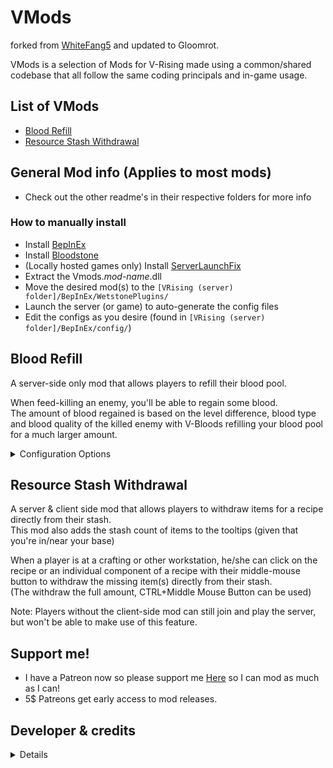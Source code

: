 # VMods 
forked from [WhiteFang5](https://github.com/WhiteFang5/VMods) and updated to Gloomrot.


VMods is a selection of Mods for V-Rising made using a common/shared codebase that all follow the same coding principals and in-game usage.

## List of VMods
* [Blood Refill](#blood-refill)
* [Resource Stash Withdrawal](#resource-stash-withdrawal)

## General Mod info (Applies to most mods)
* Check out the other readme's in their respective folders for more info
### How to manually install
* Install [BepInEx](https://v-rising.thunderstore.io/package/BepInEx/BepInExPack_V_Rising/)
* Install [Bloodstone](https://v-rising.thunderstore.io/package/deca/Bloodstone/)
* (Locally hosted games only) Install [ServerLaunchFix](https://v-rising.thunderstore.io/package/Mythic/ServerLaunchFix/)
* Extract the Vmods._mod-name_.dll
* Move the desired mod(s) to the `[VRising (server) folder]/BepInEx/WetstonePlugins/`
* Launch the server (or game) to auto-generate the config files
* Edit the configs as you desire (found in `[VRising (server) folder]/BepInEx/config/`)

## Blood Refill
A server-side only mod that allows players to refill their blood pool.  
  
When feed-killing an enemy, you'll be able to regain some blood.  
The amount of blood regained is based on the level difference, blood type and blood quality of the killed enemy with V-Bloods refilling your blood pool for a much larger amount.

<details>
<summary>Configuration Options</summary>

* Enable/disable requiring feed-killing (when disabled, any kill grants some blood).
* Choose the amount of blood gained on a 'regular refill' (i.e. a refill without any level, blood type or quality punishments applied)
* A multiplier to reduce the amount of gained blood when feeding on an enemy of a different blood type. (blood dilution)
* The ability to disable different blood type refilling (i.e. a 0 multiplier for different blood types)
* Switch between having V-Blood act as diluted or pure blood, or have V-Blood completely refill your blood pool
* The options to make refilling random between 0.1L and the calculated amount (which then acts as a max refill amount)
* A global refill multiplier (applied after picking a random refill value)
* Enable/disable blood refill chat messages for everyone

</details>

## Resource Stash Withdrawal
A server & client side mod that allows players to withdraw items for a recipe directly from their stash.  
This mod also adds the stash count of items to the tooltips (given that you're in/near your base)  
  
When a player is at a crafting or other workstation, he/she can click on the recipe or an individual component of a recipe with their middle-mouse button to withdraw the missing item(s) directly from their stash.  
(The withdraw the full amount, CTRL+Middle Mouse Button can be used)  
  
Note: Players without the client-side mod can still join and play the server, but won't be able to make use of this feature.

## Support me!
* I have a Patreon now so please support me [Here](https://patreon.com/user?u=97347013) so I can mod as much as I can!
* 5$ Patreons get early access to mod releases.

## Developer & credits
<details>

### V rising modding discord [Discord](https://discord.gg/XY5bNtNm4w)
### Current Developer
- `skythebro/skyKDG` - Also known as realsky on discord

### Original Creator & Developer
- [WhiteFang5](https://github.com/WhiteFang5/VMods)

</details>
